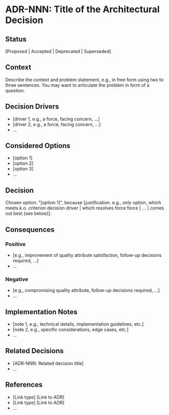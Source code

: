 # ADR-NNN: Title of the Architectural Decision

## Status

[Proposed | Accepted | Deprecated | Superseded]

## Context

Describe the context and problem statement, e.g., in free form using two to three sentences. You may want to articulate the problem in form of a question.

## Decision Drivers

* [driver 1, e.g., a force, facing concern, ...]
* [driver 2, e.g., a force, facing concern, ...]
* ... <!-- numbers of drivers can vary -->

## Considered Options

* [option 1]
* [option 2]
* [option 3]
* ... <!-- numbers of options can vary -->

## Decision

Chosen option: "[option 1]", because [justification. e.g., only option, which meets k.o. criterion decision driver | which resolves force force | ... | comes out best (see below)].

## Consequences

### Positive

* [e.g., improvement of quality attribute satisfaction, follow-up decisions required, ...]
* ...

### Negative

* [e.g., compromising quality attribute, follow-up decisions required, ...]
* ...

## Implementation Notes

* [note 1, e.g., technical details, implementation guidelines, etc.]
* [note 2, e.g., specific considerations, edge cases, etc.]
* ...

## Related Decisions

* [ADR-NNN: Related decision title]
* ...

## References

* [Link type] [Link to ADR] <!-- example: Refined by [ADR-0005](0005-example.md) -->
* [Link type] [Link to ADR] <!-- example: Refined by [ADR-0005](0005-example.md) -->
* ... <!-- numbers of links can vary --> 